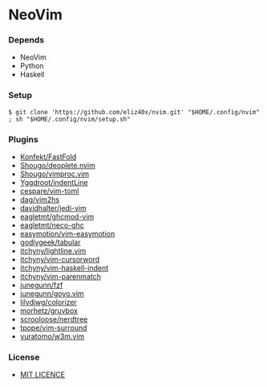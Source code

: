 NeoVim
====

### Depends

- NeoVim
- Python
- Haskell

### Setup
  
`
$ git clone 'https://github.com/eliz40x/nvim.git' "$HOME/.config/nvim" ; sh "$HOME/.config/nvim/setup.sh" 
`
### Plugins

- [Konfekt/FastFold          ](https://github.com/Konfekt/FastFold)
- [Shougo/deoplete.nvim      ](https://github.com/Shougo/deoplete.nvim)
- [Shougo/vimproc.vim        ](https://github.com/Shougo/vimproc.vim)
- [Yggdroot/indentLine       ](https://github.com/Yggdroot/indentLine)
- [cespare/vim-toml          ](https://github.com/cespare/vim-toml)
- [dag/vim2hs                ](https://github.com/dag/vim2hs)
- [davidhalter/jedi-vim      ](https://github.com/davidhalter/jedi-vim)
- [eagletmt/ghcmod-vim       ](https://github.com/eagletmt/ghcmod-vim)
- [eagletmt/neco-ghc         ](https://github.com/eagletmt/neco-ghc)
- [easymotion/vim-easymotion ](https://github.com/easymotion/vim-easymotion)
- [godlygeek/tabular         ](https://github.com/godlygeek/tabular)
- [itchyny/lightline.vim     ](https://github.com/itchyny/lightline.vim)
- [itchyny/vim-cursorword    ](https://github.com/itchyny/vim-cursorword)
- [itchyny/vim-haskell-indent](https://github.com/itchyny/vim-haskell-indent)
- [itchyny/vim-parenmatch    ](https://github.com/itchyny/vim-parenmatch)
- [junegunn/fzf              ](https://github.com/junegunn/fzf)
- [junegunn/goyo.vim         ](https://github.com/junegunn/goyo.vim)
- [lilydjwg/colorizer        ](https://github.com/lilydjwg/colorizer)
- [morhetz/gruvbox           ](https://github.com/morhetz/gruvbox)
- [scrooloose/nerdtree       ](https://github.com/scrooloose/nerdtree)
- [tpope/vim-surround        ](https://github.com/tpope/vim-surround)
- [yuratomo/w3m.vim          ](https://github.com/yuratomo/w3m.vim)

### License

- [MIT LICENCE](https://github.com/eliz40x/nvim/blob/master/LICENSE)


